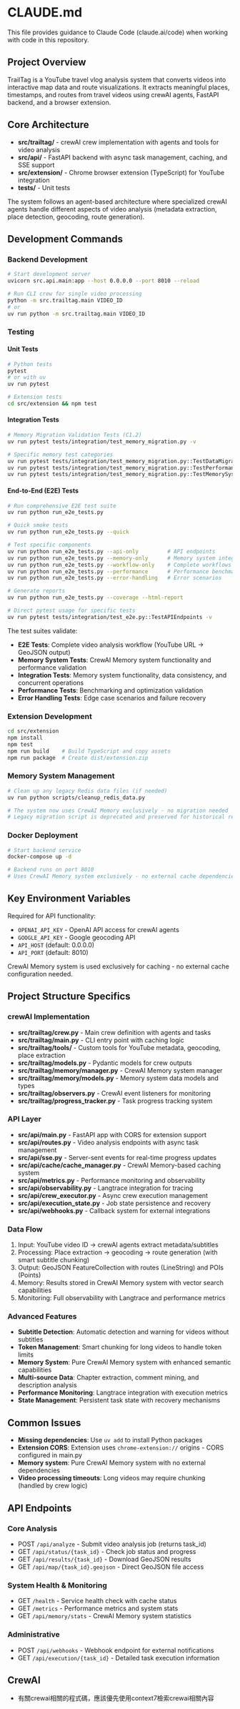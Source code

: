 # CLAUDE.md

This file provides guidance to Claude Code (claude.ai/code) when working with code in this repository.

## Project Overview

TrailTag is a YouTube travel vlog analysis system that converts videos into interactive map data and route visualizations. It extracts meaningful places, timestamps, and routes from travel videos using crewAI agents, FastAPI backend, and a browser extension.

## Core Architecture

- **src/trailtag/** - crewAI crew implementation with agents and tools for video analysis
- **src/api/** - FastAPI backend with async task management, caching, and SSE support
- **src/extension/** - Chrome browser extension (TypeScript) for YouTube integration
- **tests/** - Unit tests

The system follows an agent-based architecture where specialized crewAI agents handle different aspects of video analysis (metadata extraction, place detection, geocoding, route generation).

## Development Commands

### Backend Development

```bash
# Start development server
uvicorn src.api.main:app --host 0.0.0.0 --port 8010 --reload

# Run CLI crew for single video processing
python -m src.trailtag.main VIDEO_ID
# or
uv run python -m src.trailtag.main VIDEO_ID
```

### Testing

#### Unit Tests

```bash
# Python tests
pytest
# or with uv
uv run pytest

# Extension tests
cd src/extension && npm test
```

#### Integration Tests

```bash
# Memory Migration Validation Tests (C1.2)
uv run pytest tests/integration/test_memory_migration.py -v

# Specific memory test categories
uv run pytest tests/integration/test_memory_migration.py::TestDataMigrationValidation -v
uv run pytest tests/integration/test_memory_migration.py::TestPerformanceComparison -v
uv run pytest tests/integration/test_memory_migration.py::TestMemorySystemFunctionality -v
```

#### End-to-End (E2E) Tests

```bash
# Run comprehensive E2E test suite
uv run python run_e2e_tests.py

# Quick smoke tests
uv run python run_e2e_tests.py --quick

# Test specific components
uv run python run_e2e_tests.py --api-only         # API endpoints
uv run python run_e2e_tests.py --memory-only      # Memory system integration
uv run python run_e2e_tests.py --workflow-only    # Complete workflows
uv run python run_e2e_tests.py --performance      # Performance benchmarks
uv run python run_e2e_tests.py --error-handling   # Error scenarios

# Generate reports
uv run python run_e2e_tests.py --coverage --html-report

# Direct pytest usage for specific tests
uv run pytest tests/integration/test_e2e.py::TestAPIEndpoints -v
```

The test suites validate:

- **E2E Tests**: Complete video analysis workflow (YouTube URL → GeoJSON output)
- **Memory System Tests**: CrewAI Memory system functionality and performance validation
- **Integration Tests**: Memory system functionality, data consistency, and concurrent operations
- **Performance Tests**: Benchmarking and optimization validation
- **Error Handling Tests**: Edge case scenarios and failure recovery

### Extension Development

```bash
cd src/extension
npm install
npm test
npm run build    # Build TypeScript and copy assets
npm run package  # Create dist/extension.zip
```

### Memory System Management

```bash
# Clean up any legacy Redis data files (if needed)
uv run python scripts/cleanup_redis_data.py

# The system now uses CrewAI Memory exclusively - no migration needed
# Legacy migration script is deprecated and preserved for historical reference only
```

### Docker Deployment

```bash
# Start backend service
docker-compose up -d

# Backend runs on port 8010
# Uses CrewAI Memory system exclusively - no external cache dependencies
```

## Key Environment Variables

Required for API functionality:

- `OPENAI_API_KEY` - OpenAI API access for crewAI agents
- `GOOGLE_API_KEY` - Google geocoding API
- `API_HOST` (default: 0.0.0.0)
- `API_PORT` (default: 8010)

CrewAI Memory system is used exclusively for caching - no external cache configuration needed.

## Project Structure Specifics

### crewAI Implementation

- **src/trailtag/crew.py** - Main crew definition with agents and tasks
- **src/trailtag/main.py** - CLI entry point with caching logic
- **src/trailtag/tools/** - Custom tools for YouTube metadata, geocoding, place extraction
- **src/trailtag/models.py** - Pydantic models for crew outputs
- **src/trailtag/memory/manager.py** - CrewAI Memory system manager
- **src/trailtag/memory/models.py** - Memory system data models and types
- **src/trailtag/observers.py** - CrewAI event listeners for monitoring
- **src/trailtag/progress_tracker.py** - Task progress tracking system

### API Layer

- **src/api/main.py** - FastAPI app with CORS for extension support
- **src/api/routes.py** - Video analysis endpoints with async task management
- **src/api/sse.py** - Server-sent events for real-time progress updates
- **src/api/cache/cache_manager.py** - CrewAI Memory-based caching system
- **src/api/metrics.py** - Performance monitoring and observability
- **src/api/observability.py** - Langtrace integration for tracing
- **src/api/crew_executor.py** - Async crew execution management
- **src/api/execution_state.py** - Job state persistence and recovery
- **src/api/webhooks.py** - Callback system for external integrations

### Data Flow

1. Input: YouTube video ID → crewAI agents extract metadata/subtitles
2. Processing: Place extraction → geocoding → route generation (with smart subtitle chunking)
3. Output: GeoJSON FeatureCollection with routes (LineString) and POIs (Points)
4. Memory: Results stored in CrewAI Memory system with vector search capabilities
5. Monitoring: Full observability with Langtrace and performance metrics

### Advanced Features

- **Subtitle Detection**: Automatic detection and warning for videos without subtitles
- **Token Management**: Smart chunking for long videos to handle token limits
- **Memory System**: Pure CrewAI Memory system with enhanced semantic capabilities
- **Multi-source Data**: Chapter extraction, comment mining, and description analysis
- **Performance Monitoring**: Langtrace integration with execution metrics
- **State Management**: Persistent task state with recovery mechanisms

## Common Issues

- **Missing dependencies**: Use `uv add` to install Python packages
- **Extension CORS**: Extension uses `chrome-extension://` origins - CORS configured in main.py
- **Memory system**: Pure CrewAI Memory system with no external dependencies
- **Video processing timeouts**: Long videos may require chunking (handled by crew logic)

## API Endpoints

### Core Analysis

- POST `/api/analyze` - Submit video analysis job (returns task_id)
- GET `/api/status/{task_id}` - Check job status and progress
- GET `/api/results/{task_id}` - Download GeoJSON results
- GET `/api/map/{task_id}.geojson` - Direct GeoJSON file access

### System Health & Monitoring

- GET `/health` - Service health check with cache status
- GET `/metrics` - Performance metrics and system stats
- GET `/api/memory/stats` - CrewAI Memory system statistics

### Administrative

- POST `/api/webhooks` - Webhook endpoint for external notifications
- GET `/api/execution/{task_id}` - Detailed task execution information

## CrewAI

- 有關crewai相關的程式碼，應該優先使用context7檢索crewai相關內容
